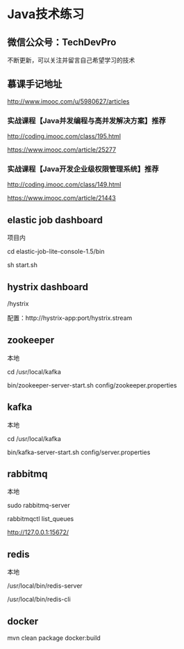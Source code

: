 # Java技术练习

## 微信公众号：TechDevPro

不断更新，可以关注并留言自己希望学习的技术

## 慕课手记地址

http://www.imooc.com/u/5980627/articles

### 实战课程【Java并发编程与高并发解决方案】推荐

http://coding.imooc.com/class/195.html

https://www.imooc.com/article/25277

### 实战课程【Java开发企业级权限管理系统】推荐

http://coding.imooc.com/class/149.html

https://www.imooc.com/article/21443

## elastic job dashboard

项目内

cd elastic-job-lite-console-1.5/bin

sh start.sh

## hystrix dashboard

/hystrix

配置：http://hystrix-app:port/hystrix.stream 

## zookeeper

本地

cd /usr/local/kafka

bin/zookeeper-server-start.sh config/zookeeper.properties

## kafka

本地

cd /usr/local/kafka

bin/kafka-server-start.sh config/server.properties

## rabbitmq

本地

sudo rabbitmq-server

rabbitmqctl list_queues

http://127.0.0.1:15672/

## redis

本地

/usr/local/bin/redis-server 

/usr/local/bin/redis-cli

## docker

mvn clean package docker:build